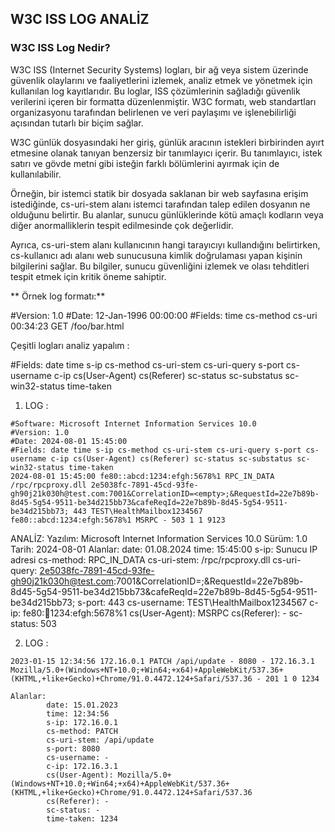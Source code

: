 ## W3C ISS LOG ANALİZ

### W3C ISS Log Nedir?

W3C ISS (Internet Security Systems) logları, bir ağ veya sistem üzerinde güvenlik olaylarını ve faaliyetlerini izlemek, analiz etmek ve yönetmek için kullanılan log kayıtlarıdır. Bu loglar, ISS çözümlerinin sağladığı güvenlik verilerini içeren bir formatta düzenlenmiştir. W3C formatı, web standartları organizasyonu tarafından belirlenen ve veri paylaşımı ve işlenebilirliği açısından tutarlı bir biçim sağlar.

W3C günlük dosyasındaki her giriş, günlük aracının istekleri birbirinden ayırt etmesine olanak tanıyan benzersiz bir tanımlayıcı içerir. Bu tanımlayıcı, istek satırı ve gövde metni gibi isteğin farklı bölümlerini ayırmak için de kullanılabilir.


Örneğin, bir istemci statik bir dosyada saklanan bir web sayfasına erişim istediğinde, cs-uri-stem alanı istemci tarafından talep edilen dosyanın ne olduğunu belirtir. Bu alanlar, sunucu günlüklerinde kötü amaçlı kodların veya diğer anormalliklerin tespit edilmesinde çok değerlidir.

Ayrıca, cs-uri-stem alanı kullanıcının hangi tarayıcıyı kullandığını belirtirken, cs-kullanıcı adı alanı web sunucusuna kimlik doğrulaması yapan kişinin bilgilerini sağlar. Bu bilgiler, sunucu güvenliğini izlemek ve olası tehditleri tespit etmek için kritik öneme sahiptir.

** Örnek log formatı:**

#Version: 1.0
#Date: 12-Jan-1996 00:00:00
#Fields: time cs-method cs-uri
00:34:23 GET /foo/bar.html

Çeşitli logları analiz yapalım : 

#Fields: date time s-ip cs-method cs-uri-stem cs-uri-query s-port cs-username c-ip cs(User-Agent) cs(Referer) sc-status sc-substatus sc-win32-status time-taken

1. LOG : 

```
#Software: Microsoft Internet Information Services 10.0
#Version: 1.0
#Date: 2024-08-01 15:45:00
#Fields: date time s-ip cs-method cs-uri-stem cs-uri-query s-port cs-username c-ip cs(User-Agent) cs(Referer) sc-status sc-substatus sc-win32-status time-taken
2024-08-01 15:45:00 fe80::abcd:1234:efgh:5678%1 RPC_IN_DATA /rpc/rpcproxy.dll 2e5038fc-7891-45cd-93fe-gh90j21k030h@test.com:7001&CorrelationID=<empty>;&RequestId=22e7b89b-8d45-5g54-9511-be34d215bb73&cafeReqId=22e7b89b-8d45-5g54-9511-be34d215bb73; 443 TEST\HealthMailbox1234567 fe80::abcd:1234:efgh:5678%1 MSRPC - 503 1 1 9123
```

ANALİZ: 
    Yazılım: Microsoft Internet Information Services 10.0
    Sürüm: 1.0
    Tarih: 2024-08-01
    Alanlar:
        date: 01.08.2024
        time: 15:45:00
        s-ip: Sunucu IP adresi
        cs-method: RPC_IN_DATA
        cs-uri-stem: /rpc/rpcproxy.dll
        cs-uri-query: 2e5038fc-7891-45cd-93fe-gh90j21k030h@test.com:7001&CorrelationID=<empty>;&RequestId=22e7b89b-8d45-5g54-9511-be34d215bb73&cafeReqId=22e7b89b-8d45-5g54-9511-be34d215bb73;
        s-port: 443
        cs-username: TEST\HealthMailbox1234567
        c-ip: fe80::abcd:1234:efgh:5678%1
        cs(User-Agent): MSRPC
        cs(Referer): -
        sc-status: 503
       
2. LOG : 
```
2023-01-15 12:34:56 172.16.0.1 PATCH /api/update - 8080 - 172.16.3.1 Mozilla/5.0+(Windows+NT+10.0;+Win64;+x64)+AppleWebKit/537.36+(KHTML,+like+Gecko)+Chrome/91.0.4472.124+Safari/537.36 - 201 1 0 1234

Alanlar:
        date: 15.01.2023
        time: 12:34:56
        s-ip: 172.16.0.1
        cs-method: PATCH
        cs-uri-stem: /api/update
        s-port: 8080
        cs-username: -
        c-ip: 172.16.3.1
        cs(User-Agent): Mozilla/5.0+(Windows+NT+10.0;+Win64;+x64)+AppleWebKit/537.36+(KHTML,+like+Gecko)+Chrome/91.0.4472.124+Safari/537.36
        cs(Referer): -
        sc-status: -
        time-taken: 1234

```